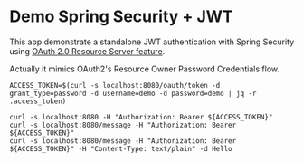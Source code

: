 # Demo Spring Security + JWT

This app demonstrate a standalone JWT authentication with Spring Security using [OAuth 2.0 Resource Server feature](https://docs.spring.io/spring-security/site/docs/5.2.2.RELEASE/reference/htmlsingle/#oauth2resourceserver).

Actually it mimics OAuth2's Resource Owner Password Credentials flow.

```
ACCESS_TOKEN=$(curl -s localhost:8080/oauth/token -d grant_type=password -d username=demo -d password=demo | jq -r .access_token)

curl -s localhost:8080 -H "Authorization: Bearer ${ACCESS_TOKEN}"
curl -s localhost:8080/message -H "Authorization: Bearer ${ACCESS_TOKEN}"
curl -s localhost:8080/message -H "Authorization: Bearer ${ACCESS_TOKEN}" -H "Content-Type: text/plain" -d Hello
```
